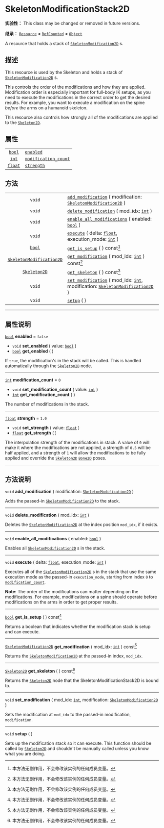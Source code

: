 <!-- ⚠ 请勿编辑本文件 ⚠ -->
<!-- 本文档使用脚本从 WeDot 引擎源码仓库生成。 -->
<!-- 生成脚本：https://github.com/WeDot-Engine/WeDot/tree/4.3/doc/tools/make_md.py； -->
<!-- 原文件：https://github.com/WeDot-Engine/WeDot/tree/4.3/doc/classes/SkeletonModificationStack2D.xml。 -->

<div id="_class_skeletonmodificationstack2d"></div>

# SkeletonModificationStack2D

**实验性：** This class may be changed or removed in future versions.

**继承：** [`Resource`](class_resource.md) **<** [`RefCounted`](class_refcounted.md) **<** [`Object`](class_object.md)

A resource that holds a stack of [`SkeletonModification2D`](class_skeletonmodification2d.md) s.

## 描述

This resource is used by the Skeleton and holds a stack of [`SkeletonModification2D`](class_skeletonmodification2d.md) s.

This controls the order of the modifications and how they are applied. Modification order is especially important for full-body IK setups, as you need to execute the modifications in the correct order to get the desired results. For example, you want to execute a modification on the spine *before* the arms on a humanoid skeleton.

This resource also controls how strongly all of the modifications are applied to the [`Skeleton2D`](class_skeleton2d.md).

## 属性

|||
|:-:|:--|
| [`bool`](class_bool.md)   | [`enabled`](#class_skeletonmodificationstack2d_property_enabled)                       | ``false`` |
| [`int`](class_int.md)     | [`modification_count`](#class_skeletonmodificationstack2d_property_modification_count) | ``0``     |
| [`float`](class_float.md) | [`strength`](#class_skeletonmodificationstack2d_property_strength)                     | ``1.0``   |

## 方法

|||
|:-:|:--|
| `void`                                                      | [`add_modification`](class_skeletonmodificationstack2dmd#class_skeletonmodificationstack2d_method_add_modification) ( modification: [`SkeletonModification2D`](class_skeletonmodification2d.md) )                                 |
| `void`                                                      | [`delete_modification`](class_skeletonmodificationstack2dmd#class_skeletonmodificationstack2d_method_delete_modification) ( mod_idx: [`int`](class_int.md) )                                                                      |
| `void`                                                      | [`enable_all_modifications`](class_skeletonmodificationstack2dmd#class_skeletonmodificationstack2d_method_enable_all_modifications) ( enabled: [`bool`](class_bool.md) )                                                          |
| `void`                                                      | [`execute`](class_skeletonmodificationstack2dmd#class_skeletonmodificationstack2d_method_execute) ( delta: [`float`](class_float.md), execution_mode: [`int`](class_int.md) )                                                     |
| [`bool`](class_bool.md)                                     | [`get_is_setup`](class_skeletonmodificationstack2dmd#class_skeletonmodificationstack2d_method_get_is_setup) ( ) const[^const]                                                                                                     |
| [`SkeletonModification2D`](class_skeletonmodification2d.md) | [`get_modification`](class_skeletonmodificationstack2dmd#class_skeletonmodificationstack2d_method_get_modification) ( mod_idx: [`int`](class_int.md) ) const[^const]                                                              |
| [`Skeleton2D`](class_skeleton2d.md)                         | [`get_skeleton`](class_skeletonmodificationstack2dmd#class_skeletonmodificationstack2d_method_get_skeleton) ( ) const[^const]                                                                                                     |
| `void`                                                      | [`set_modification`](class_skeletonmodificationstack2dmd#class_skeletonmodificationstack2d_method_set_modification) ( mod_idx: [`int`](class_int.md), modification: [`SkeletonModification2D`](class_skeletonmodification2d.md) ) |
| `void`                                                      | [`setup`](class_skeletonmodificationstack2dmd#class_skeletonmodificationstack2d_method_setup) ( )                                                                                                                                 |

<!-- rst-class:: classref-section-separator -->

---

## 属性说明

<div id="_class_skeletonmodificationstack2d_property_enabled"></div>

[`bool`](class_bool.md) **enabled** = ``false`` <div id="class_skeletonmodificationstack2d_property_enabled"></div>

- `void` **set_enabled** ( value: [`bool`](class_bool.md) )
- [`bool`](class_bool.md) **get_enabled** ( )

If `true`, the modification's in the stack will be called. This is handled automatically through the [`Skeleton2D`](class_skeleton2d.md) node.

<!-- rst-class:: classref-item-separator -->

---

<div id="_class_skeletonmodificationstack2d_property_modification_count"></div>

[`int`](class_int.md) **modification_count** = ``0`` <div id="class_skeletonmodificationstack2d_property_modification_count"></div>

- `void` **set_modification_count** ( value: [`int`](class_int.md) )
- [`int`](class_int.md) **get_modification_count** ( )

The number of modifications in the stack.

<!-- rst-class:: classref-item-separator -->

---

<div id="_class_skeletonmodificationstack2d_property_strength"></div>

[`float`](class_float.md) **strength** = ``1.0`` <div id="class_skeletonmodificationstack2d_property_strength"></div>

- `void` **set_strength** ( value: [`float`](class_float.md) )
- [`float`](class_float.md) **get_strength** ( )

The interpolation strength of the modifications in stack. A value of `0` will make it where the modifications are not applied, a strength of `0.5` will be half applied, and a strength of `1` will allow the modifications to be fully applied and override the [`Skeleton2D`](class_skeleton2d.md) [`Bone2D`](class_bone2d.md) poses.

<!-- rst-class:: classref-section-separator -->

---

## 方法说明

<div id="_class_skeletonmodificationstack2d_method_add_modification"></div>

`void` **add_modification** ( modification: [`SkeletonModification2D`](class_skeletonmodification2d.md) )<div id="class_skeletonmodificationstack2d_method_add_modification"></div>

Adds the passed-in [`SkeletonModification2D`](class_skeletonmodification2d.md) to the stack.

<!-- rst-class:: classref-item-separator -->

---

<div id="_class_skeletonmodificationstack2d_method_delete_modification"></div>

`void` **delete_modification** ( mod_idx: [`int`](class_int.md) )<div id="class_skeletonmodificationstack2d_method_delete_modification"></div>

Deletes the [`SkeletonModification2D`](class_skeletonmodification2d.md) at the index position `mod_idx`, if it exists.

<!-- rst-class:: classref-item-separator -->

---

<div id="_class_skeletonmodificationstack2d_method_enable_all_modifications"></div>

`void` **enable_all_modifications** ( enabled: [`bool`](class_bool.md) )<div id="class_skeletonmodificationstack2d_method_enable_all_modifications"></div>

Enables all [`SkeletonModification2D`](class_skeletonmodification2d.md) s in the stack.

<!-- rst-class:: classref-item-separator -->

---

<div id="_class_skeletonmodificationstack2d_method_execute"></div>

`void` **execute** ( delta: [`float`](class_float.md), execution_mode: [`int`](class_int.md) )<div id="class_skeletonmodificationstack2d_method_execute"></div>

Executes all of the [`SkeletonModification2D`](class_skeletonmodification2d.md) s in the stack that use the same execution mode as the passed-in `execution_mode`, starting from index `0` to [`modification_count`](#class_skeletonmodificationstack2d_property_modification_count).

 **Note:** The order of the modifications can matter depending on the modifications. For example, modifications on a spine should operate before modifications on the arms in order to get proper results.

<!-- rst-class:: classref-item-separator -->

---

<div id="_class_skeletonmodificationstack2d_method_get_is_setup"></div>

[`bool`](class_bool.md) **get_is_setup** ( ) const[^const]<div id="class_skeletonmodificationstack2d_method_get_is_setup"></div>

Returns a boolean that indicates whether the modification stack is setup and can execute.

<!-- rst-class:: classref-item-separator -->

---

<div id="_class_skeletonmodificationstack2d_method_get_modification"></div>

[`SkeletonModification2D`](class_skeletonmodification2d.md) **get_modification** ( mod_idx: [`int`](class_int.md) ) const[^const]<div id="class_skeletonmodificationstack2d_method_get_modification"></div>

Returns the [`SkeletonModification2D`](class_skeletonmodification2d.md) at the passed-in index, `mod_idx`.

<!-- rst-class:: classref-item-separator -->

---

<div id="_class_skeletonmodificationstack2d_method_get_skeleton"></div>

[`Skeleton2D`](class_skeleton2d.md) **get_skeleton** ( ) const[^const]<div id="class_skeletonmodificationstack2d_method_get_skeleton"></div>

Returns the [`Skeleton2D`](class_skeleton2d.md) node that the SkeletonModificationStack2D is bound to.

<!-- rst-class:: classref-item-separator -->

---

<div id="_class_skeletonmodificationstack2d_method_set_modification"></div>

`void` **set_modification** ( mod_idx: [`int`](class_int.md), modification: [`SkeletonModification2D`](class_skeletonmodification2d.md) )<div id="class_skeletonmodificationstack2d_method_set_modification"></div>

Sets the modification at `mod_idx` to the passed-in modification, `modification`.

<!-- rst-class:: classref-item-separator -->

---

<div id="_class_skeletonmodificationstack2d_method_setup"></div>

`void` **setup** ( )<div id="class_skeletonmodificationstack2d_method_setup"></div>

Sets up the modification stack so it can execute. This function should be called by [`Skeleton2D`](class_skeleton2d.md) and shouldn't be manually called unless you know what you are doing.

[^virtual]: 本方法通常需要用户覆盖才能生效。
[^const]: 本方法无副作用，不会修改该实例的任何成员变量。
[^vararg]: 本方法除了能接受在此处描述的参数外，还能够继续接受任意数量的参数。
[^constructor]: 本方法用于构造某个类型。
[^static]: 调用本方法无需实例，可直接使用类名进行调用。
[^operator]: 本方法描述的是使用本类型作为左操作数的有效运算符。
[^bitfield]: 这个值是由下列位标志构成位掩码的整数。
[^void]: 无返回值。
